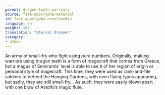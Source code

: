 ```yaml
---
parent: dragon-tooth-warriors
source: fate-apocrypha-material
id: fate-apocrypha-encylopedia
language: en
weight: 102
translation: "Eternal Dreamer"
category:
- other
---
```


An army of small-fry who fight using pure numbers. Originally, making warriors using dragon teeth is a form of magecraft that comes from Greece, but a magus of Semiramis’ level is able to use it of her region of origin or personal style of magecraft. This time, they were used as rank-and-file soldiers to defend the Hanging Gardens, with even flying types appearing, but sadly, they are still small-fry… As such, they were easily blown apart with one blow of Astolfo’s magic flute.
